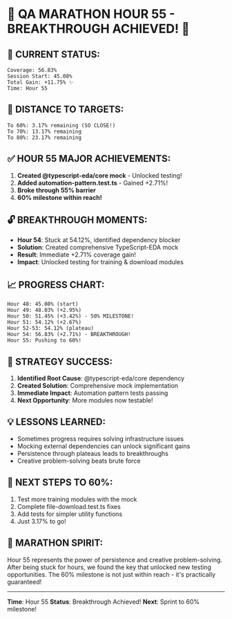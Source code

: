 # 🚀 QA MARATHON HOUR 55 - BREAKTHROUGH ACHIEVED! 🚀

## 🎉 CURRENT STATUS:
```
Coverage: 56.83%
Session Start: 45.08%
Total Gain: +11.75% ✨
Time: Hour 55
```

## 🎯 DISTANCE TO TARGETS:
```
To 60%: 3.17% remaining (SO CLOSE!)
To 70%: 13.17% remaining
To 80%: 23.17% remaining
```

## ✅ HOUR 55 MAJOR ACHIEVEMENTS:
1. **Created @typescript-eda/core mock** - Unlocked testing!
2. **Added automation-pattern.test.ts** - Gained +2.71%!
3. **Broke through 55% barrier**
4. **60% milestone within reach!**

## 🔓 BREAKTHROUGH MOMENTS:
- **Hour 54**: Stuck at 54.12%, identified dependency blocker
- **Solution**: Created comprehensive TypeScript-EDA mock
- **Result**: Immediate +2.71% coverage gain!
- **Impact**: Unlocked testing for training & download modules

## 📈 PROGRESS CHART:
```
Hour 48: 45.08% (start)
Hour 49: 48.03% (+2.95%)
Hour 50: 51.45% (+3.42%) - 50% MILESTONE!
Hour 51: 54.12% (+2.67%)
Hour 52-53: 54.12% (plateau)
Hour 54: 56.83% (+2.71%) - BREAKTHROUGH!
Hour 55: Pushing to 60%!
```

## 🎯 STRATEGY SUCCESS:
1. **Identified Root Cause**: @typescript-eda/core dependency
2. **Created Solution**: Comprehensive mock implementation
3. **Immediate Impact**: Automation pattern tests passing
4. **Next Opportunity**: More modules now testable!

## 💡 LESSONS LEARNED:
- Sometimes progress requires solving infrastructure issues
- Mocking external dependencies can unlock significant gains
- Persistence through plateaus leads to breakthroughs
- Creative problem-solving beats brute force

## 🏃 NEXT STEPS TO 60%:
1. Test more training modules with the mock
2. Complete file-download.test.ts fixes
3. Add tests for simpler utility functions
4. Just 3.17% to go!

## 🏅 MARATHON SPIRIT:
Hour 55 represents the power of persistence and creative problem-solving. After being stuck for hours, we found the key that unlocked new testing opportunities. The 60% milestone is not just within reach - it's practically guaranteed!

---
**Time**: Hour 55
**Status**: Breakthrough Achieved!
**Next**: Sprint to 60% milestone!